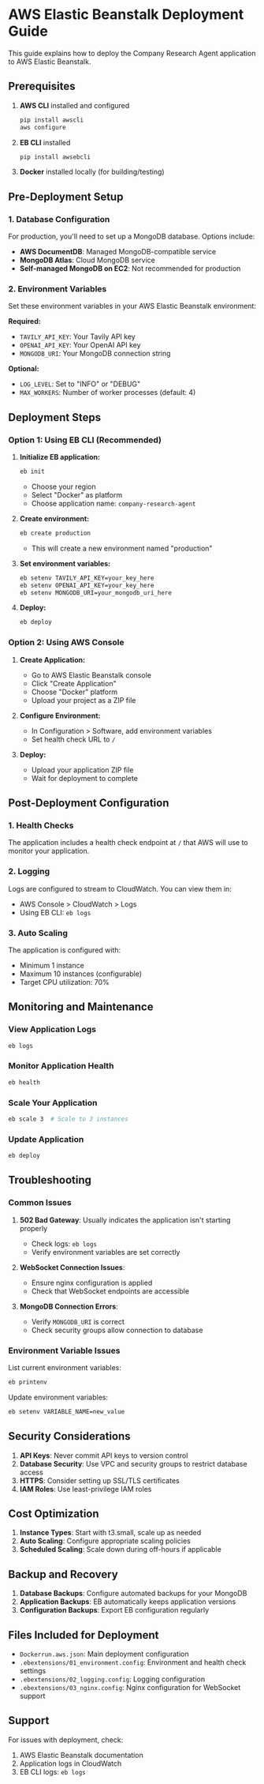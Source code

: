 # AWS Elastic Beanstalk Deployment Guide

This guide explains how to deploy the Company Research Agent application to AWS Elastic Beanstalk.

## Prerequisites

1. **AWS CLI** installed and configured

   ```bash
   pip install awscli
   aws configure
   ```

2. **EB CLI** installed

   ```bash
   pip install awsebcli
   ```

3. **Docker** installed locally (for building/testing)

## Pre-Deployment Setup

### 1. Database Configuration

For production, you'll need to set up a MongoDB database. Options include:

- **AWS DocumentDB**: Managed MongoDB-compatible service
- **MongoDB Atlas**: Cloud MongoDB service
- **Self-managed MongoDB on EC2**: Not recommended for production

### 2. Environment Variables

Set these environment variables in your AWS Elastic Beanstalk environment:

**Required:**

- `TAVILY_API_KEY`: Your Tavily API key
- `OPENAI_API_KEY`: Your OpenAI API key
- `MONGODB_URI`: Your MongoDB connection string

**Optional:**

- `LOG_LEVEL`: Set to "INFO" or "DEBUG"
- `MAX_WORKERS`: Number of worker processes (default: 4)

## Deployment Steps

### Option 1: Using EB CLI (Recommended)

1. **Initialize EB application:**

   ```bash
   eb init
   ```

   - Choose your region
   - Select "Docker" as platform
   - Choose application name: `company-research-agent`

2. **Create environment:**

   ```bash
   eb create production
   ```

   - This will create a new environment named "production"

3. **Set environment variables:**

   ```bash
   eb setenv TAVILY_API_KEY=your_key_here
   eb setenv OPENAI_API_KEY=your_key_here
   eb setenv MONGODB_URI=your_mongodb_uri_here
   ```

4. **Deploy:**
   ```bash
   eb deploy
   ```

### Option 2: Using AWS Console

1. **Create Application:**

   - Go to AWS Elastic Beanstalk console
   - Click "Create Application"
   - Choose "Docker" platform
   - Upload your project as a ZIP file

2. **Configure Environment:**

   - In Configuration > Software, add environment variables
   - Set health check URL to `/`

3. **Deploy:**
   - Upload your application ZIP file
   - Wait for deployment to complete

## Post-Deployment Configuration

### 1. Health Checks

The application includes a health check endpoint at `/` that AWS will use to monitor your application.

### 2. Logging

Logs are configured to stream to CloudWatch. You can view them in:

- AWS Console > CloudWatch > Logs
- Using EB CLI: `eb logs`

### 3. Auto Scaling

The application is configured with:

- Minimum 1 instance
- Maximum 10 instances (configurable)
- Target CPU utilization: 70%

## Monitoring and Maintenance

### View Application Logs

```bash
eb logs
```

### Monitor Application Health

```bash
eb health
```

### Scale Your Application

```bash
eb scale 3  # Scale to 3 instances
```

### Update Application

```bash
eb deploy
```

## Troubleshooting

### Common Issues

1. **502 Bad Gateway**: Usually indicates the application isn't starting properly

   - Check logs: `eb logs`
   - Verify environment variables are set correctly

2. **WebSocket Connection Issues**:

   - Ensure nginx configuration is applied
   - Check that WebSocket endpoints are accessible

3. **MongoDB Connection Errors**:
   - Verify `MONGODB_URI` is correct
   - Check security groups allow connection to database

### Environment Variable Issues

List current environment variables:

```bash
eb printenv
```

Update environment variables:

```bash
eb setenv VARIABLE_NAME=new_value
```

## Security Considerations

1. **API Keys**: Never commit API keys to version control
2. **Database Security**: Use VPC and security groups to restrict database access
3. **HTTPS**: Consider setting up SSL/TLS certificates
4. **IAM Roles**: Use least-privilege IAM roles

## Cost Optimization

1. **Instance Types**: Start with t3.small, scale up as needed
2. **Auto Scaling**: Configure appropriate scaling policies
3. **Scheduled Scaling**: Scale down during off-hours if applicable

## Backup and Recovery

1. **Database Backups**: Configure automated backups for your MongoDB
2. **Application Backups**: EB automatically keeps application versions
3. **Configuration Backups**: Export EB configuration regularly

## Files Included for Deployment

- `Dockerrun.aws.json`: Main deployment configuration
- `.ebextensions/01_environment.config`: Environment and health check settings
- `.ebextensions/02_logging.config`: Logging configuration
- `.ebextensions/03_nginx.config`: Nginx configuration for WebSocket support

## Support

For issues with deployment, check:

1. AWS Elastic Beanstalk documentation
2. Application logs in CloudWatch
3. EB CLI logs: `eb logs`
